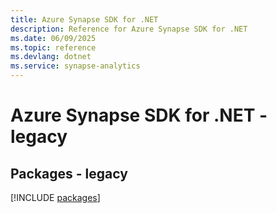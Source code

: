 ```yaml
---
title: Azure Synapse SDK for .NET
description: Reference for Azure Synapse SDK for .NET
ms.date: 06/09/2025
ms.topic: reference
ms.devlang: dotnet
ms.service: synapse-analytics
---
```

# Azure Synapse SDK for .NET - legacy
## Packages - legacy
[!INCLUDE [packages](synapse-index.md)]